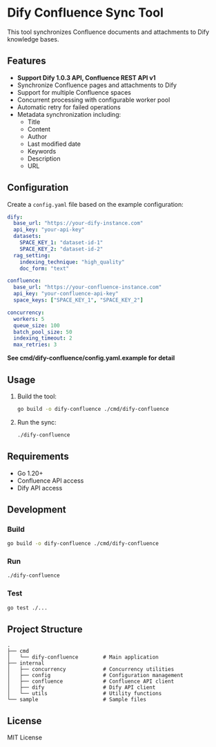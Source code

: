 # Dify Confluence Sync Tool

This tool synchronizes Confluence documents and attachments to Dify knowledge bases.

## Features

- **Support Dify 1.0.3 API, Confluence REST API v1**
- Synchronize Confluence pages and attachments to Dify
- Support for multiple Confluence spaces
- Concurrent processing with configurable worker pool
- Automatic retry for failed operations
- Metadata synchronization including:
  - Title
  - Content
  - Author
  - Last modified date
  - Keywords
  - Description
  - URL

## Configuration

Create a `config.yaml` file based on the example configuration:

```yaml
dify:
  base_url: "https://your-dify-instance.com"
  api_key: "your-api-key"
  datasets:
    SPACE_KEY_1: "dataset-id-1"
    SPACE_KEY_2: "dataset-id-2"
  rag_setting:
    indexing_technique: "high_quality"
    doc_form: "text"

confluence:
  base_url: "https://your-confluence-instance.com"
  api_key: "your-confluence-api-key"
  space_keys: ["SPACE_KEY_1", "SPACE_KEY_2"]

concurrency:
  workers: 5
  queue_size: 100
  batch_pool_size: 50
  indexing_timeout: 2
  max_retries: 3
```
**See cmd/dify-confluence/config.yaml.example for detail**

## Usage

1. Build the tool:
   ```bash
   go build -o dify-confluence ./cmd/dify-confluence
   ```

2. Run the sync:
   ```bash
   ./dify-confluence
   ```

## Requirements

- Go 1.20+
- Confluence API access
- Dify API access

## Development

### Build
```bash
go build -o dify-confluence ./cmd/dify-confluence
```

### Run
```bash
./dify-confluence
```

### Test
```bash
go test ./...
```

## Project Structure

```
.
├── cmd
│   └── dify-confluence        # Main application
├── internal
│   ├── concurrency            # Concurrency utilities
│   ├── config                 # Configuration management
│   ├── confluence             # Confluence API client
│   ├── dify                   # Dify API client
│   └── utils                  # Utility functions
└── sample                     # Sample files
```

## License

MIT License

